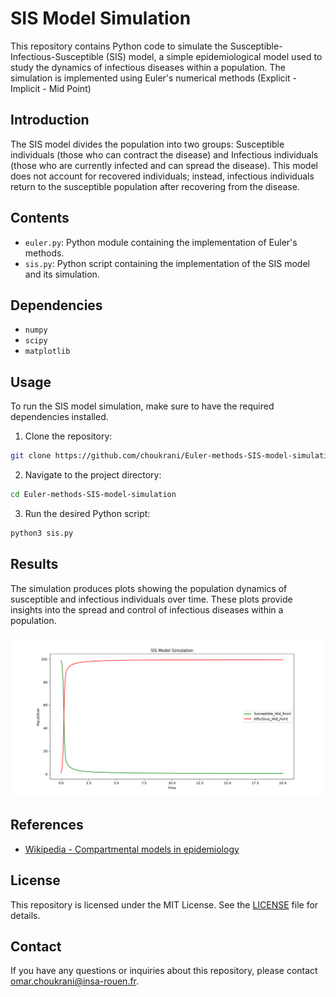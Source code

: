 # SIS Model Simulation

This repository contains Python code to simulate the Susceptible-Infectious-Susceptible (SIS) model, a simple epidemiological model used to study the dynamics of infectious diseases within a population. The simulation is implemented using Euler's numerical methods (Explicit - Implicit - Mid Point)

## Introduction

The SIS model divides the population into two groups: Susceptible individuals (those who can contract the disease) and Infectious individuals (those who are currently infected and can spread the disease). This model does not account for recovered individuals; instead, infectious individuals return to the susceptible population after recovering from the disease.

## Contents

- `euler.py`: Python module containing the implementation of  Euler's methods.
- `sis.py`: Python script containing the implementation of the SIS model and its simulation.

## Dependencies

- `numpy`
- `scipy`
- `matplotlib`


## Usage

To run the SIS model simulation, make sure to have the required dependencies installed.

1. Clone the repository:

```bash
git clone https://github.com/choukrani/Euler-methods-SIS-model-simulation.git
```

2. Navigate to the project directory:

```bash
cd Euler-methods-SIS-model-simulation
```

3. Run the desired Python script:

```bash
python3 sis.py
```


## Results

The simulation produces plots showing the population dynamics of susceptible and infectious individuals over time. These plots provide insights into the spread and control of infectious diseases within a population.

![Population Dynamics](/assets/img/100indv1infectious20days.png)



## References

- [Wikipedia - Compartmental models in epidemiology](https://en.wikipedia.org/wiki/Compartmental_models_in_epidemiology)


## License

This repository is licensed under the MIT License. See the [LICENSE](LICENSE) file for details.


## Contact

If you have any questions or inquiries about this repository, please contact [omar.choukrani@insa-rouen.fr](mailto:omar.choukrani@insa-rouen.fr).
